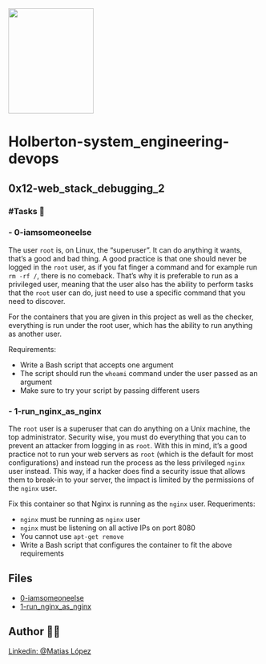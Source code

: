 <img src="https://blog.holbertonschool.com/wp-content/uploads/2020/04/unnamed-2.png" width="170" height="210">

# Holberton-system_engineering-devops

## 0x12-web_stack_debugging_2

### #Tasks 📄

### - 0-iamsomeoneelse
The user `root` is, on Linux, the “superuser”. It can do anything it wants, that’s a good and bad thing. A good practice is that one should never be logged in the `root` user, as if you fat finger a command and for example run `rm -rf /`, there is no comeback. That’s why it is preferable to run as a privileged user, meaning that the user also has the ability to perform tasks that the `root` user can do, just need to use a specific command that you need to discover.

For the containers that you are given in this project as well as the checker, everything is run under the root user, which has the ability to run anything as another user.

Requirements:
* Write a Bash script that accepts one argument
* The script should run the `whoami` command under the user passed as an argument
* Make sure to try your script by passing different users

### - 1-run_nginx_as_nginx
The `root` user is a superuser that can do anything on a Unix machine, the top administrator. Security wise, you must do everything that you can to prevent an attacker from logging in as `root`. With this in mind, it’s a good practice not to run your web servers as `root` (which is the default for most configurations) and instead run the process as the less privileged `nginx` user instead. This way, if a hacker does find a security issue that allows them to break-in to your server, the impact is limited by the permissions of the `nginx` user.

Fix this container so that Nginx is running as the `nginx` user.
Requeriments:
* `nginx` must be running as `nginx` user
* `nginx` must be listening on all active IPs on port 8080
* You cannot use `apt-get remove`
* Write a Bash script that configures the container to fit the above requirements

## Files
- [0-iamsomeoneelse](https://github.com/Matilop15/holberton-system_engineering-devops/blob/master/0x12-web_stack_debugging_2/0-iamsomeoneelse)
- [1-run_nginx_as_nginx](https://github.com/Matilop15/holberton-system_engineering-devops/blob/master/0x12-web_stack_debugging_2/1-run_nginx_as_nginx)

## Author 👨‍💻
[Linkedin: @Matias López](https://uy.linkedin.com/in/matias-l%C3%B3pez-777796194?trk=people-guest_people_search-card)


